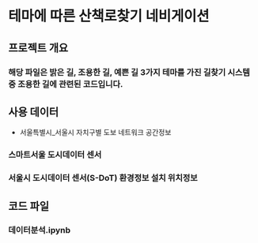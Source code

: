 # 테마에 따른 산책로찾기 네비게이션

## 프로젝트 개요
### 해당 파일은 밝은 길, 조용한 길, 예쁜 길 3가지 테마를 가진 길찾기 시스템 중 조용한 길에 관련된 코드입니다.

## 사용 데이터
- 서울특별시_서울시 자치구별 도보 네트워크 공간정보
### 스마트서울 도시데이터 센서
### 서울시 도시데이터 센서(S-DoT) 환경정보 설치 위치정보

## 코드 파일
### 데이터분석.ipynb
